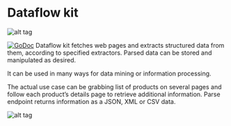 # Dataflow kit

![alt tag](https://raw.githubusercontent.com/slotix/dataflowkit/master/images/dfk-logo/logo-mini.png)

[![GoDoc](https://godoc.org/github.com/slotix/dataflowkit?status.svg)](https://godoc.org/github.com/slotix/dataflowkit)
Dataflow kit fetches web pages and extracts structured data from them, according to specified extractors. Parsed data can be stored and manipulated as desired.

It can be used in many ways for data mining or information processing.

The actual use case can be grabbing list of products on several pages and follow each product’s details page to retrieve additional information. Parse endpoint returns information as a JSON, XML or CSV data.

![alt tag](https://raw.githubusercontent.com/slotix/dataflowkit/master/images/spider/Spider-White-BG.png)

